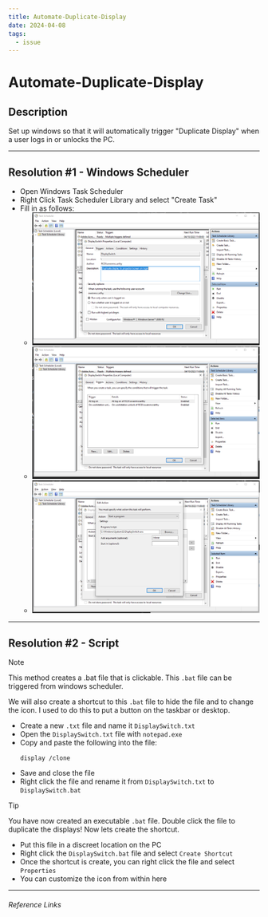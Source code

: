 ```yaml
---
title: Automate-Duplicate-Display
date: 2024-04-08
tags:
  - issue
---
```


# Automate-Duplicate-Display

## Description

 Set up windows so that it will automatically trigger "Duplicate Display" when a user logs in or unlocks the PC.
 
---

## Resolution #1 - Windows Scheduler

- Open Windows Task Scheduler
- Right Click Task Scheduler Library and select "Create Task"
- Fill in as follows:
	- ![ |400](../../04-Archive/Attachments/windows-scheduler-pic1.png)
	- ![ |400](../../04-Archive/Attachments/windows-scheduler-pic2.png)
	- ![ |400](../../04-Archive/Attachments/windows-scheduler-pic3.png)
---

## Resolution #2 - Script
>[!NOTE]
>  This method creates a .bat file that is clickable.  This `.bat` file can be triggered from windows scheduler.
>  
>  We will also create a shortcut to this `.bat` file to hide the file and to change the icon. I used to do this to put a button on the taskbar or desktop.

- Create a new `.txt` file and name it `DisplaySwitch.txt`
- Open the `DisplaySwitch.txt` file with `notepad.exe`
- Copy and paste the following into the file:
	```
	display /clone
	```
- Save and close the file
- Right click the file and rename it from `DisplaySwitch.txt` to `DisplaySwitch.bat`

>[!TIP] 
> You have now created an executable `.bat` file. Double click the file to duplicate the displays! Now lets create the shortcut.
- Put this file in a discreet location on the PC
- Right click the `DisplaySwitch.bat` file and select `Create Shortcut`
- Once the shortcut is create, you can right click the file and select `Properties`
- You can customize the icon from within here

---
###### Reference Links
[1]: https://www.windowscentral.com/how-create-and-run-batch-file-windows-10
[2]: https://superuser.com/questions/394601/change-display-arrangement-via-batch-command-line-on-windows-7
[3]: https://www.sevenforums.com/tutorials/37625-display-switch-shortcut-create.html
[4]: https://sid-500.com/2019/02/12/windows-10-changing-the-default-projector-settings-with-displayswitch-exe-duplicate-extend/